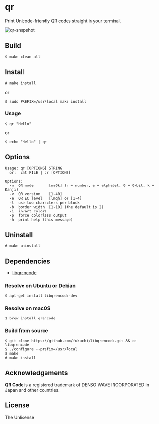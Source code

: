 # qr

Print Unicode-friendly QR codes straight in your terminal.

![qr-snapshot](https://user-images.githubusercontent.com/1392048/38160038-0a03cbf2-3484-11e8-916d-2428085cb0f8.png)

## Build

    $ make clean all


## Install

    # make install
or

    $ sudo PREFIX=/usr/local make install

### Usage

    $ qr "Hello"
or

    $ echo "Hello" | qr


## Options

    Usage: qr [OPTIONS] STRING
      or:  cat FILE | qr [OPTIONS]

    Options:
      -m  QR mode       [na8k] (n = number, a = alphabet, 8 = 8-bit, k = Kanji)
      -v  QR version    [1-40]
      -e  QR EC level   [lmqh] or [1-4]
      -l  use two characters per block
      -b  border width  [1-10] (the default is 2)
      -i  invert colors
      -p  force colorless output
      -h  print help (this message)


## Uninstall

    # make uninstall


## Dependencies

 - [libqrencode](https://github.com/fukuchi/libqrencode)

### Resolve on Ubuntu or Debian

    $ apt-get install libqrencode-dev

### Resolve on macOS

    $ brew install qrencode

### Build from source

    $ git clone https://github.com/fukuchi/libqrencode.git && cd libqrencode
    $ ./configure --prefix=/usr/local
    $ make
    # make install


## Acknowledgements

**QR Code** is a registered trademark of DENSO WAVE INCORPORATED in Japan
and other countries.


## License

The Unlicense
